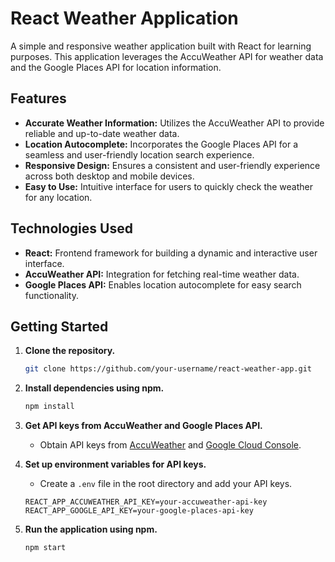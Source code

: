 # React Weather Application

A simple and responsive weather application built with React for learning purposes. This application leverages the AccuWeather API for weather data and the Google Places API for location information.

## Features

- **Accurate Weather Information:** Utilizes the AccuWeather API to provide reliable and up-to-date weather data.
- **Location Autocomplete:** Incorporates the Google Places API for a seamless and user-friendly location search experience.
- **Responsive Design:** Ensures a consistent and user-friendly experience across both desktop and mobile devices.
- **Easy to Use:** Intuitive interface for users to quickly check the weather for any location.

## Technologies Used

- **React:** Frontend framework for building a dynamic and interactive user interface.
- **AccuWeather API:** Integration for fetching real-time weather data.
- **Google Places API:** Enables location autocomplete for easy search functionality.

## Getting Started

1. **Clone the repository.**
    ```bash
    git clone https://github.com/your-username/react-weather-app.git
    ```

2. **Install dependencies using npm.**
    ```bash
    npm install
    ```

3. **Get API keys from AccuWeather and Google Places API.**
   - Obtain API keys from [AccuWeather](https://developer.accuweather.com/apis) and [Google Cloud Console](https://console.cloud.google.com/).
   
4. **Set up environment variables for API keys.**
    - Create a `.env` file in the root directory and add your API keys.
    ```env
    REACT_APP_ACCUWEATHER_API_KEY=your-accuweather-api-key
    REACT_APP_GOOGLE_API_KEY=your-google-places-api-key
    ```

5. **Run the application using npm.**
    ```bash
    npm start
    ```
